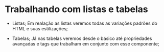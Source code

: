 # Trabalhando com listas e tabelas

- Listas;
Em realação as listas veremos todas as variações padrões do HTML e suas estilizações;

- Tabelas;
Já nas tabelas veremos desde o básico até propriedades avançadas e tags que trabalham em conjunto com esse componente;
